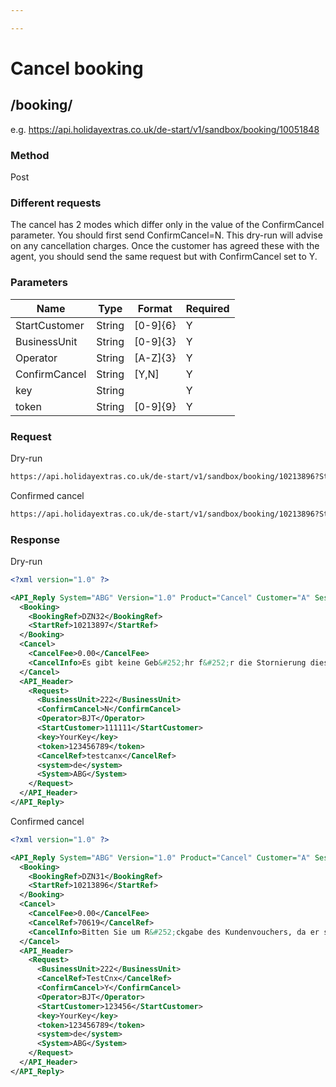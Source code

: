 ```yaml
---

---
```


# Cancel booking

## /booking/<bookingRef>

e.g. https://api.holidayextras.co.uk/de-start/v1/sandbox/booking/10051848



### Method

Post



### Different requests

The cancel has 2 modes which differ only in the value of the ConfirmCancel parameter. You should first send ConfirmCancel=N. This dry-run will advise on any cancellation charges. Once the customer has agreed these with the agent, you should send the same request but with ConfirmCancel set to Y.


### Parameters

 | Name          | Type   | Format   | Required |
 | ----          | ----   | ------   | -------- |
 | StartCustomer | String | [0-9]{6} | Y        |
 | BusinessUnit  | String | [0-9]{3} | Y        |
 | Operator      | String | [A-Z]{3} | Y        |
 | ConfirmCancel | String | [Y,N]    | Y        |
 | key           | String |          | Y        |
 | token         | String | [0-9]{9} | Y        |





### Request

Dry-run
```html
https://api.holidayextras.co.uk/de-start/v1/sandbox/booking/10213896?StartCustomer=111111&BusinessUnit=222&Operator=BJT&key=YourKey&ConfirmCancel=N&CancelRef=TestCnx
```

Confirmed cancel
```html
https://api.holidayextras.co.uk/de-start/v1/sandbox/booking/10213896?StartCustomer=111111&BusinessUnit=222&Operator=BJT&key=YourKey&CancelRef=HolidayCancelled&ConfirmCancel=Y
```



### Response

Dry-run
```xml
<?xml version="1.0" ?>

<API_Reply System="ABG" Version="1.0" Product="Cancel" Customer="A" Session="123456789" RequestCode="9" Result="OK">
  <Booking>
    <BookingRef>DZN32</BookingRef>
    <StartRef>10213897</StartRef>
  </Booking>
  <Cancel>
    <CancelFee>0.00</CancelFee>
    <CancelInfo>Es gibt keine Geb&#252;hr f&#252;r die Stornierung dieser Buchung</CancelInfo>
  </Cancel>
  <API_Header>
    <Request>
      <BusinessUnit>222</BusinessUnit>
      <ConfirmCancel>N</ConfirmCancel>
      <Operator>BJT</Operator>
      <StartCustomer>111111</StartCustomer>
      <key>YourKey</key>
      <token>123456789</token>
      <CancelRef>testcanx</CancelRef>
      <system>de</system>
      <System>ABG</System>
    </Request>
  </API_Header>
</API_Reply>
```

Confirmed cancel
```xml
<?xml version="1.0" ?>

<API_Reply System="ABG" Version="1.0" Product="Cancel" Customer="A" Session="123456789" RequestCode="9" Result="OK">
  <Booking>
    <BookingRef>DZN31</BookingRef>
    <StartRef>10213896</StartRef>
  </Booking>
  <Cancel>
    <CancelFee>0.00</CancelFee>
    <CancelRef>70619</CancelRef>
    <CancelInfo>Bitten Sie um R&#252;ckgabe des Kundenvouchers, da er seine G&#252;ltigkeit nicht verliert</CancelInfo>
  </Cancel>
  <API_Header>
    <Request>
      <BusinessUnit>222</BusinessUnit>
      <CancelRef>TestCnx</CancelRef>
      <ConfirmCancel>Y</ConfirmCancel>
      <Operator>BJT</Operator>
      <StartCustomer>123456</StartCustomer>
      <key>YourKey</key>
      <token>123456789</token>
      <system>de</system>
      <System>ABG</System>
    </Request>
  </API_Header>
</API_Reply>
```
